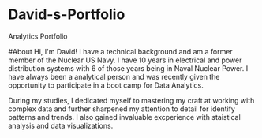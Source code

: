 # David-s-Portfolio
Analytics Portfolio

#About
Hi, I'm David! I have a technical background and am a former member of the Nuclear US Navy. I have 10 years in electrical and power distribution systems with 6 of those years being in Naval Nuclear Power.
I have always been a analytical person and was recently given the opportunity to participate in a boot camp for Data Analytics.

During my studies, I dedicated myself to mastering my craft at working with complex data and further sharpened my attention to detail for identify patterns and trends. I also gained invaluable excperience with staistical analysis
and data visualizations.
